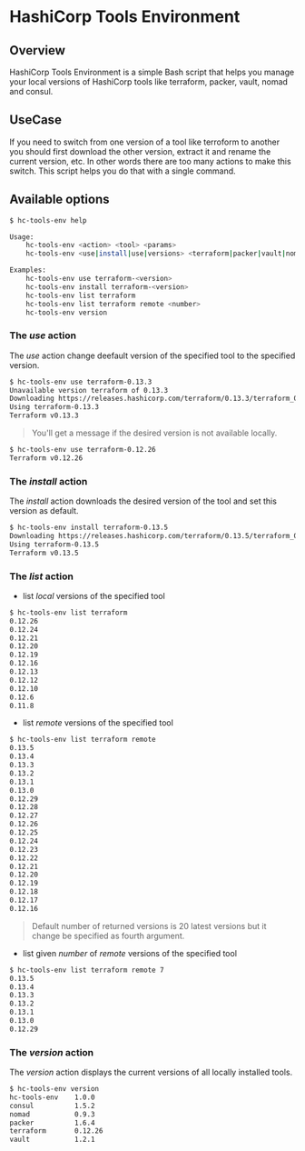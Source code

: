 # HashiCorp Tools Environment

## Overview

HashiCorp Tools Environment is a simple Bash script that helps you manage your local versions of HashiCorp tools like terraform, packer, vault, nomad and consul.


## UseCase

If you need to switch from one version of a tool like terroform to another you should first download the other version, extract it and rename the current version, etc. In other words there are too many actions to make this switch. This script helps you do that with a single command.


## Available options

```sh
$ hc-tools-env help

Usage:
    hc-tools-env <action> <tool> <params>
    hc-tools-env <use|install|use|versions> <terraform|packer|vault|nomad|consul> <remote [number]>

Examples:
    hc-tools-env use terraform-<version>
    hc-tools-env install terraform-<version>
    hc-tools-env list terraform
    hc-tools-env list terraform remote <number>
    hc-tools-env version
```


### The _use_ action

The _use_ action change deefault version of the specified tool to the specified version.

```sh
$ hc-tools-env use terraform-0.13.3
Unavailable version terraform of 0.13.3
Downloading https://releases.hashicorp.com/terraform/0.13.3/terraform_0.13.3_darwin_amd64.zip
Using terraform-0.13.3
Terraform v0.13.3
```

> You'll get a message if the desired version is not available locally.

```sh
$ hc-tools-env use terraform-0.12.26
Terraform v0.12.26
```


### The _install_ action

The _install_ action downloads the desired version of the tool and set this version as default.

```sh
$ hc-tools-env install terraform-0.13.5
Downloading https://releases.hashicorp.com/terraform/0.13.5/terraform_0.13.5_darwin_amd64.zip
Using terraform-0.13.5
Terraform v0.13.5
```


### The _list_ action

* list _local_ versions of the specified tool

```sh
$ hc-tools-env list terraform
0.12.26
0.12.24
0.12.21
0.12.20
0.12.19
0.12.16
0.12.13
0.12.12
0.12.10
0.12.6
0.11.8
```

* list _remote_ versions of the specified tool

```sh
$ hc-tools-env list terraform remote
0.13.5
0.13.4
0.13.3
0.13.2
0.13.1
0.13.0
0.12.29
0.12.28
0.12.27
0.12.26
0.12.25
0.12.24
0.12.23
0.12.22
0.12.21
0.12.20
0.12.19
0.12.18
0.12.17
0.12.16
```

> Default number of returned versions is 20 latest versions but it change be specified as fourth argument.

* list given _number_ of _remote_ versions of the specified tool

```sh
$ hc-tools-env list terraform remote 7
0.13.5
0.13.4
0.13.3
0.13.2
0.13.1
0.13.0
0.12.29
```


### The _version_ action

 The _version_ action displays the current versions of all locally installed tools.

```sh
$ hc-tools-env version
hc-tools-env    1.0.0
consul          1.5.2
nomad           0.9.3
packer          1.6.4
terraform       0.12.26
vault           1.2.1
```
